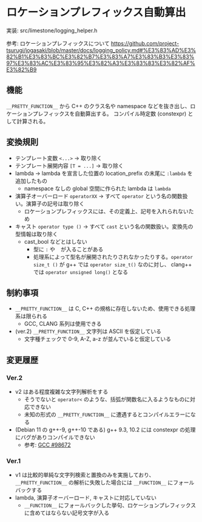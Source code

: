 # ロケーションプレフィックス自動算出

実装: src/limestone/logging_helper.h

参考: ロケーションプレフィックスについて
https://github.com/project-tsurugi/jogasaki/blob/master/docs/logging_policy.md#%E3%83%AD%E3%82%B1%E3%83%BC%E3%82%B7%E3%83%A7%E3%83%B3%E3%83%97%E3%83%AC%E3%83%95%E3%82%A3%E3%83%83%E3%82%AF%E3%82%B9

## 機能

`__PRETTY_FUNCTION__` から C++ のクラス名や namespace などを抜き出し、ロケーションプレフィックスを自動算出する。
コンパイル時定数 (constexpr) として計算される。

## 変換規則

* テンプレート変数 `<...>` → 取り除く
* テンプレート展開内容 `[T = ...]` → 取り除く
* lambda → lambda を宣言した位置の location_prefix の末尾に `:lambda` を追加したもの
    * namespace なしの global 空間に作られた lambda は `lambda`
* 演算子オーバーロード `operatorXX` → すべて `operator` という名の関数扱い。演算子の記号は取り除く
    * ロケーションプレフィックスには、その定義上、記号を入れられないため
* キャスト `operator type ()` → すべて `cast` という名の関数扱い。変換先の型情報は取り除く
    * cast_bool などとはしない
        * 型に `:` や ` ` が入ることがある
        * 処理系によって型名が展開されたりされなかったりする。`operator size_t ()` が g++ では `operator size_t()` なのに対し、 clang++ では `operator unsigned long()` となる

## 制約事項

* `__PRETTY_FUNCTION__` は C, C++ の規格に存在しないため、使用できる処理系は限られる
    * GCC, CLANG 系列は使用できる
* (ver.2) `__PRETTY_FUNCTION__` 文字列は ASCII を仮定している
    * 文字種チェックで 0-9, A-Z, a-z が並んでいると仮定している

## 変更履歴

### Ver.2

* v2 はある程度複雑な文字列解析をする
    * そうでないと `operator<` のような、括弧が関数名に入るようなものに対応できない
    * 未知の形式の `__PRETTY_FUNCTION__` に遭遇するとコンパイルエラーになる
* (Debian 11 の g++-9, g++-10 である) g++ 9.3, 10.2 には constexpr の処理にバグがありコンパイルできない
    * 参考: [GCC #98672](https://gcc.gnu.org/bugzilla/show_bug.cgi?id=98672)

### Ver.1

* v1 は比較的単純な文字列検索と置換のみを実施しており、 `__PRETTY_FUNCTION__` の解析に失敗した場合には  `__FUNCTION__` にフォールバックする
* lambda, 演算子オーバーロード, キャストに対応していない
    * `__FUNCTION__` にフォールバックした挙句、ロケーションプレフィックスに含めてはならない記号文字が入る
